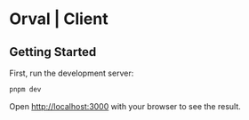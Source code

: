 # Orval | Client

## Getting Started

First, run the development server:

```bash
pnpm dev
```

Open [http://localhost:3000](http://localhost:3000) with your browser to see the result.
